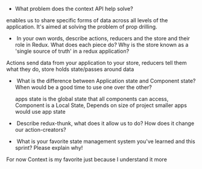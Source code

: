 * What problem does the context API help solve?

enables us to share specific forms of data across all levels of the application. It's aimed at solving the problem of prop drilling.

*  In your own words, describe actions, reducers and the store and their role in Redux. What does each piece do? Why is the store known as a 'single source of truth' in a redux application?

Actions send data from your application to your store, reducers tell them what they do, store holds state/passes around data

*  What is the difference between Application state and Component state? When would be a good time to use one over the other?

	apps state is the global state that all components can access, Component is a Local State, Depends on size of project smaller apps would use app state 

*  Describe redux-thunk, what does it allow us to do? How does it change our action-creators?


*  What is your favorite state management system you've learned and this sprint? Please explain why!

For now Context is my favorite just because I understand it more